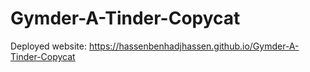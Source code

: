 # Gymder-A-Tinder-Copycat


Deployed website: https://hassenbenhadjhassen.github.io/Gymder-A-Tinder-Copycat
